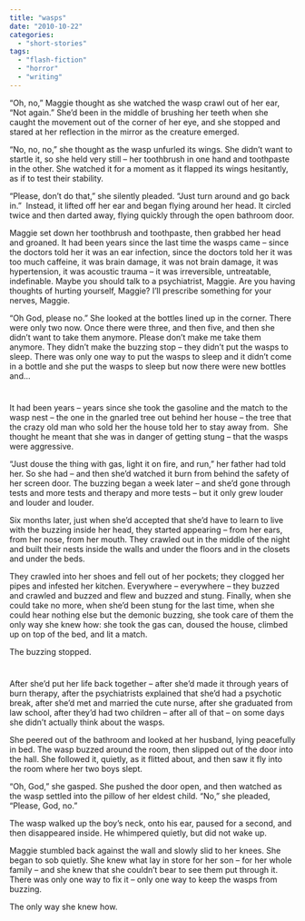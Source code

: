 ```yaml
---
title: "wasps"
date: "2010-10-22"
categories: 
  - "short-stories"
tags: 
  - "flash-fiction"
  - "horror"
  - "writing"
---
```


“Oh, no,” Maggie thought as she watched the wasp crawl out of her ear, “Not again.” She’d been in the middle of brushing her teeth when she caught the movement out of the corner of her eye, and she stopped and stared at her reflection in the mirror as the creature emerged.

“No, no, no,” she thought as the wasp unfurled its wings. She didn’t want to startle it, so she held very still – her toothbrush in one hand and toothpaste in the other. She watched it for a moment as it flapped its wings hesitantly, as if to test their stability.

“Please, don’t do that,” she silently pleaded. “Just turn around and go back in.”  Instead, it lifted off her ear and began flying around her head. It circled twice and then darted away, flying quickly through the open bathroom door.

Maggie set down her toothbrush and toothpaste, then grabbed her head and groaned. It had been years since the last time the wasps came – since the doctors told her it was an ear infection, since the doctors told her it was too much caffeine, it was brain damage, it was not brain damage, it was hypertension, it was acoustic trauma – it was irreversible, untreatable, indefinable. Maybe you should talk to a psychiatrist, Maggie. Are you having thoughts of hurting yourself, Maggie? I’ll prescribe something for your nerves, Maggie.

“Oh God, please no.” She looked at the bottles lined up in the corner. There were only two now. Once there were three, and then five, and then she didn’t want to take them anymore. Please don’t make me take them anymore. They didn’t make the buzzing stop – they didn’t put the wasps to sleep. There was only one way to put the wasps to sleep and it didn’t come in a bottle and she put the wasps to sleep but now there were new bottles and…

#

It had been years – years since she took the gasoline and the match to the wasp nest – the one in the gnarled tree out behind her house – the tree that the crazy old man who sold her the house told her to stay away from.  She thought he meant that she was in danger of getting stung – that the wasps were aggressive.

“Just douse the thing with gas, light it on fire, and run,” her father had told her. So she had – and then she’d watched it burn from behind the safety of her screen door. The buzzing began a week later – and she’d gone through tests and more tests and therapy and more tests – but it only grew louder and louder and louder.

Six months later, just when she’d accepted that she’d have to learn to live with the buzzing inside her head, they started appearing – from her ears, from her nose, from her mouth. They crawled out in the middle of the night and built their nests inside the walls and under the floors and in the closets and under the beds.

They crawled into her shoes and fell out of her pockets; they clogged her pipes and infested her kitchen. Everywhere – everywhere – they buzzed and crawled and buzzed and flew and buzzed and stung. Finally, when she could take no more, when she’d been stung for the last time, when she could hear nothing else but the demonic buzzing, she took care of them the only way she knew how: she took the gas can, doused the house, climbed up on top of the bed, and lit a match.

The buzzing stopped.

#

After she’d put her life back together – after she’d made it through years of burn therapy, after the psychiatrists explained that she’d had a psychotic break, after she’d met and married the cute nurse, after she graduated from law school, after they’d had two children – after all of that – on some days she didn’t actually think about the wasps.

She peered out of the bathroom and looked at her husband, lying peacefully in bed. The wasp buzzed around the room, then slipped out of the door into the hall. She followed it, quietly, as it flitted about, and then saw it fly into the room where her two boys slept.

“Oh, God,” she gasped. She pushed the door open, and then watched as the wasp settled into the pillow of her eldest child. “No,” she pleaded, “Please, God, no.”

The wasp walked up the boy’s neck, onto his ear, paused for a second, and then disappeared inside. He whimpered quietly, but did not wake up.

Maggie stumbled back against the wall and slowly slid to her knees. She began to sob quietly. She knew what lay in store for her son – for her whole family – and she knew that she couldn’t bear to see them put through it. There was only one way to fix it – only one way to keep the wasps from buzzing.

The only way she knew how.
